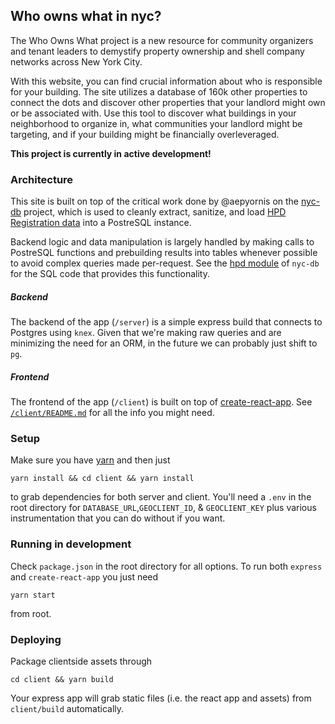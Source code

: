 ## Who owns what in nyc?

The Who Owns What project is a new resource for community organizers and tenant leaders to demystify property ownership and shell company networks across New York City.

With this website, you can find crucial information about who is responsible for your building. The site utilizes a database of 160k other properties to connect the dots and discover other properties that your landlord might own or be associated with. Use this tool to discover what buildings in your neighborhood to organize in, what communities your landlord might be targeting, and if your building might be financially overleveraged.

**This project is currently in active development!**

### Architecture
This site is built on top of the critical work done by @aepyornis on the [nyc-db](https://github.com/aepyornis/nyc-db) project, which is used to cleanly extract, sanitize, and load [HPD Registration data](http://www1.nyc.gov/site/hpd/about/open-data.page) into a PostreSQL instance.

Backend logic and data manipulation is largely handled by making calls to PostreSQL functions and prebuilding results into tables whenever possible to avoid complex queries made per-request. See the [hpd module](https://github.com/aepyornis/hpd/tree/master) of `nyc-db` for the SQL code that provides this functionality.

##### Backend
The backend of the app (`/server`) is a simple express build that connects to Postgres using `knex`. Given that we're making raw queries and are minimizing the need for an ORM, in the future we can probably just shift to `pg`.

##### Frontend
The frontend of the app (`/client`) is built on top of [create-react-app](https://github.com/facebookincubator/create-react-app). See [`/client/README.md`](https://github.com/JustFixNYC/who-owns-what/blob/master/client/README.md) for all the info you might need.

### Setup
Make sure you have [yarn](https://yarnpkg.com/en/)  and then just

```
yarn install && cd client && yarn install
```

to grab dependencies for both server and client. You'll need a `.env` in the root directory for `DATABASE_URL`,`GEOCLIENT_ID`, & `GEOCLIENT_KEY` plus various instrumentation that you can do without if you want.

### Running in development
Check `package.json` in the root directory for all options. To run both `express` and `create-react-app` you just need

```
yarn start
```

from root.

### Deploying
Package clientside assets through

```
cd client && yarn build
```

Your express app will grab static files (i.e. the react app and assets) from `client/build` automatically.
